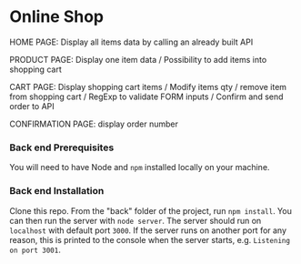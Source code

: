 # Online Shop #

HOME PAGE: Display all items data by calling an already built API

PRODUCT PAGE: Display one item data / Possibility to add items into shopping cart

CART PAGE: Display shopping cart items / Modify items qty / remove item from shopping cart / RegExp to validate FORM inputs / Confirm and send order to API

CONFIRMATION PAGE: display order number


### Back end Prerequisites ###

You will need to have Node and `npm` installed locally on your machine.

### Back end Installation ###

Clone this repo. From the "back" folder of the project, run `npm install`. You 
can then run the server with `node server`. 
The server should run on `localhost` with default port `3000`. If the
server runs on another port for any reason, this is printed to the
console when the server starts, e.g. `Listening on port 3001`.
